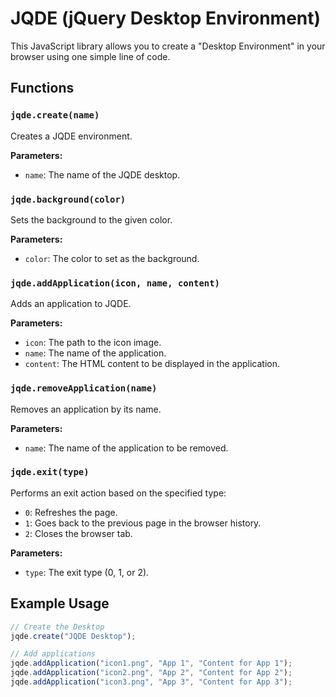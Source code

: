 # JQDE (jQuery Desktop Environment)

This JavaScript library allows you to create a "Desktop Environment" in your browser using one simple line of code.

## Functions

### `jqde.create(name)`

Creates a JQDE environment.

**Parameters:**
- `name`: The name of the JQDE desktop.

### `jqde.background(color)`

Sets the background to the given color.

**Parameters:**
- `color`: The color to set as the background.

### `jqde.addApplication(icon, name, content)`

Adds an application to JQDE.

**Parameters:**
- `icon`: The path to the icon image.
- `name`: The name of the application.
- `content`: The HTML content to be displayed in the application.

### `jqde.removeApplication(name)`

Removes an application by its name.

**Parameters:**
- `name`: The name of the application to be removed.

### `jqde.exit(type)`

Performs an exit action based on the specified type:
- `0`: Refreshes the page.
- `1`: Goes back to the previous page in the browser history.
- `2`: Closes the browser tab.

**Parameters:**
- `type`: The exit type (0, 1, or 2).

## Example Usage

```javascript
// Create the Desktop
jqde.create("JQDE Desktop");

// Add applications
jqde.addApplication("icon1.png", "App 1", "Content for App 1");
jqde.addApplication("icon2.png", "App 2", "Content for App 2");
jqde.addApplication("icon3.png", "App 3", "Content for App 3");
```
